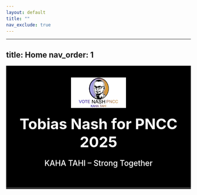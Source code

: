 ```yaml
---
layout: default
title: ""
nav_exclude: true
---
```



---
title: Home
nav_order: 1
---

<div style="background: #000; color: #fff; padding: 2rem 1rem; text-align: center; border-bottom: 5px solid #333;">
  <img src="/assets/logo.png" alt="Campaign Logo" style="max-width: 150px; margin-bottom: 1rem;">
  <h1 style="margin: 0; font-size: 2.5rem;">Tobias Nash for PNCC 2025</h1>
  <p style="font-size: 1.3rem; font-weight: 500;">KAHA TAHI – Strong Together</p>
</div>
